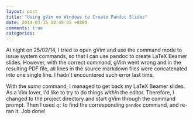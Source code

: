 ```yaml
---
layout: post
title: "Using gVim on Windows to Create Pandoc Slides"
date: 2014-03-15 12:49:05 +0800
comments: true
categories: 
---
```

At night on 25/02/14, I tried to open gVim and use the command mode to issue
system commands, so that I can use pandoc to create LaTeX Beamer slides.
However, with the correct command, gVim went wrong and in the resulting PDF
file, all lines in the source markdown files were concatenated into one single
line.  I hadn't encountered such error last time.

With the *same* command, I managed to get back my LaTeX Beamer slides.
As a Vim lover, I'd like to try to do things *within* the editor.
Therefore, I changed to the project directory and start gVim through
the command prompt. Then I used `q:` to find the corresponding
`pandoc` command, and re-ran it.  Job done!

<!-- vim:set tw=70:wrap: -->

